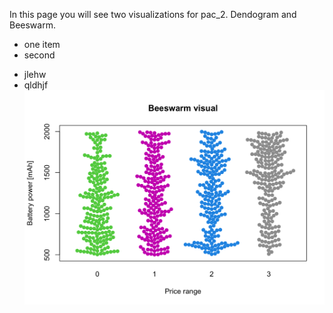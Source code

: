 In this page you will see two visualizations for pac_2. Dendogram and Beeswarm.
- one item 
- second

* jlehw
* qldhjf
![dendogram](Beeswarm.png)
